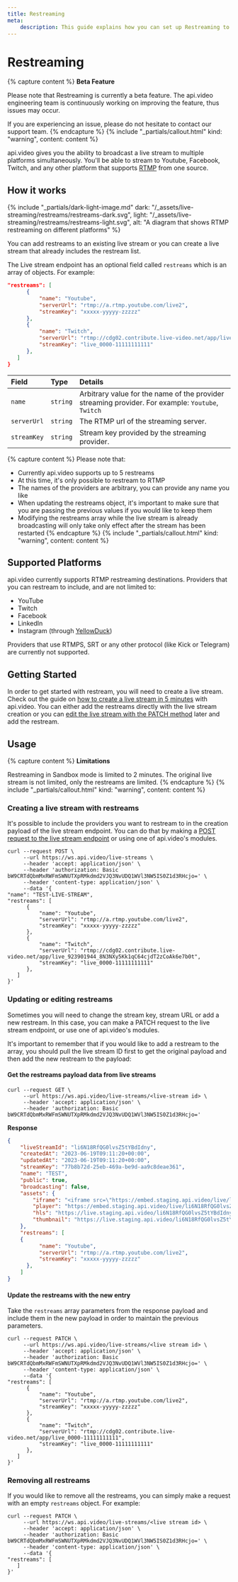 ```yaml
---
title: Restreaming
meta: 
    description: This guide explains how you can set up Restreaming to broadcast to multiple destinations simultaneously with api.video.
---
```


# Restreaming

{% capture content %}
**Beta Feature**

Please note that Restreaming is currently a beta feature. The api.video engineering team is continuously working on improving the feature, thus issues may occur.

If you are experiencing an issue, please do not hesitate to contact our support team.
{% endcapture %}
{% include "_partials/callout.html" kind: "warning", content: content %}

api.video gives you the ability to broadcast a live stream to multiple platforms simultaneously. You'll be able to stream to Youtube, Facebook, Twitch, and any other platform that supports [RTMP](https://api.video/blog/video-trends/what-is-rtmp-and-why-do-we-use-it-for-live-streaming/) from one source.

## How it works

{% include "_partials/dark-light-image.md" dark: "/_assets/live-streaming/restreams/restreams-dark.svg", light: "/_assets/live-streaming/restreams/restreams-light.svg", alt: "A diagram that shows RTMP restreaming on different platforms" %}

You can add restreams to an existing live stream or you can create a live stream that already includes the restream list.   

The Live stream endpoint has an optional field called `restreams` which is an array of objects. For example:

```json
"restreams": [
      {
          "name": "Youtube",
          "serverUrl": "rtmp://a.rtmp.youtube.com/live2",
          "streamKey": "xxxxx-yyyyy-zzzzz"
      },
      {
          "name": "Twitch",
          "serverUrl": "rtmp://cdg02.contribute.live-video.net/app/live_923901944_8N3NXy5Kk1qC64cjdT2zCoAk6e7b0t",
          "streamKey": "live_0000-11111111111"
      },
   ]
}
```

| Field       | Type     | Details                                                                                           |
| :---------- | :------- | :------------------------------------------------------------------------------------------------ |
| `name`      | `string` | Arbitrary value for the name of the provider streaming provider. For example: `Youtube`, `Twitch` |
| `serverUrl` | `string` | The RTMP url of the streaming server.                                                             |
| `streamKey` | `string` | Stream key provided by the streaming provider.                                                    |

{% capture content %}
Please note that:

- Currently api.video supports up to 5 restreams
- At this time, it's only possible to restream to RTMP
- The names of the providers are arbitrary, you can provide any name you like
- When updating the restreams object, it's important to make sure that you are passing the previous values if you would like to keep them
- Modifying the restreams array while the live stream is already broadcasting will only take only effect after the stream has been restarted
{% endcapture %}
{% include "_partials/callout.html" kind: "warning", content: content %}

## Supported Platforms

api.video currently supports RTMP restreaming destinations. Providers that you can restream to include, and are not limited to:

- YouTube
- Twitch
- Facebook
- LinkedIn
- Instagram (through [YellowDuck](https://yellowduck.tv/))

Providers that use RTMPS, SRT or any other protocol (like Kick or Telegram) are currently not supported.

## Getting Started

In order to get started with restream, you will need to create a live stream. Check out the guide on [how to create a live stream in 5 minutes](/live-streaming/create-a-live-stream) with api.video. You can either add the restreams directly with the live stream creation or you can [edit the live stream with the PATCH method](/reference/api/Live-Streams#update-a-live-stream) later and add the restream.

## Usage

{% capture content %}
**Limitations**

Restreaming in Sandbox mode is limited to 2 minutes. The original live stream is not limited, only the restreams are limited.
{% endcapture %}
{% include "_partials/callout.html" kind: "warning", content: content %}

### Creating a live stream with restreams

It's possible to include the providers you want to restream to in the creation payload of the live stream endpoint. You can do that by making a [POST request to the live stream endpoint](/reference/api/Live-Streams#create-live-stream) or using one of api.video's modules.

```curl
curl --request POST \
     --url https://ws.api.video/live-streams \
     --header 'accept: application/json' \
     --header 'authorization: Basic bW9CRTdQbmMxRWFmSWNUTXpRMkdmd2VJQ3NvUDQ1WVl3NW5IS0Z1d3RHcjo=' \
     --header 'content-type: application/json' \
     --data '{
"name": "TEST-LIVE-STREAM",
"restreams": [
      {
          "name": "Youtube",
          "serverUrl": "rtmp://a.rtmp.youtube.com/live2",
          "streamKey": "xxxxx-yyyyy-zzzzz"
      },
      {
          "name": "Twitch",
          "serverUrl": "rtmp://cdg02.contribute.live-video.net/app/live_923901944_8N3NXy5Kk1qC64cjdT2zCoAk6e7b0t",
          "streamKey": "live_0000-11111111111"
      },
   ]
}'
```

### Updating or editing restreams

Sometimes you will need to change the stream key, stream URL or add a new restream. In this case, you can make a PATCH request to the live stream endpoint, or use one of api.video's modules.

It's important to remember that if you would like to add a restream to the array, you should pull the live stream ID first to get the original payload and then add the new restream to the payload:

#### Get the restreams payload data from live streams

```curl
curl --request GET \
     --url https://ws.api.video/live-streams/<live-stream id> \
     --header 'accept: application/json' \
     --header 'authorization: Basic bW9CRTdQbmMxRWFmSWNUTXpRMkdmd2VJQ3NvUDQ1WVl3NW5IS0Z1d3RHcjo='
```

**Response**

```json
{
    "liveStreamId": "li6N18RfQG0lvsZ5tYBdIdny",
    "createdAt": "2023-06-19T09:11:20+00:00",
    "updatedAt": "2023-06-19T09:11:20+00:00",
    "streamKey": "77b8b72d-25eb-469a-be9d-aa9c8deae361",
    "name": "TEST",
    "public": true,
    "broadcasting": false,
    "assets": {
        "iframe": "<iframe src=\"https://embed.staging.api.video/live/li6N18RfQG0lvsZ5tYBdIdny\" width=\"100%\" height=\"100%\" frameborder=\"0\" scrolling=\"no\" allowfullscreen=\"true\"></iframe>",
        "player": "https://embed.staging.api.video/live/li6N18RfQG0lvsZ5tYBdIdny",
        "hls": "https://live.staging.api.video/li6N18RfQG0lvsZ5tYBdIdny.m3u8",
        "thumbnail": "https://live.staging.api.video/li6N18RfQG0lvsZ5tYBdIdny/thumbnail.jpg"
    },
    "restreams": [
    {
          "name": "Youtube",
          "serverUrl": "rtmp://a.rtmp.youtube.com/live2",
          "streamKey": "xxxxx-yyyyy-zzzzz"
      },
    ]
}
```

#### Update the restreams with the new entry

Take the `restreams` array parameters from the response payload and include them in the new payload in order to maintain the previous parameters.

```curl
curl --request PATCH \
     --url https://ws.api.video/live-streams/<live stream id> \
     --header 'accept: application/json' \
     --header 'authorization: Basic bW9CRTdQbmMxRWFmSWNUTXpRMkdmd2VJQ3NvUDQ1WVl3NW5IS0Z1d3RHcjo=' \
     --header 'content-type: application/json' \
     --data '{
"restreams": [
      {
          "name": "Youtube",
          "serverUrl": "rtmp://a.rtmp.youtube.com/live2",
          "streamKey": "xxxxx-yyyyy-zzzzz"
      },
      {
          "name": "Twitch",
          "serverUrl": "rtmp://cdg02.contribute.live-video.net/app/live_0000-11111111111",
          "streamKey": "live_0000-11111111111"
      },
   ]
}'
```

### Removing all restreams

If you would like to remove all the restreams, you can simply make a request with an empty `restreams` object. For example:

```curl
curl --request PATCH \
     --url https://ws.api.video/live-streams/<live stream id> \
     --header 'accept: application/json' \
     --header 'authorization: Basic bW9CRTdQbmMxRWFmSWNUTXpRMkdmd2VJQ3NvUDQ1WVl3NW5IS0Z1d3RHcjo=' \
     --header 'content-type: application/json' \
     --data '{
"restreams": [
   ]
}'
```